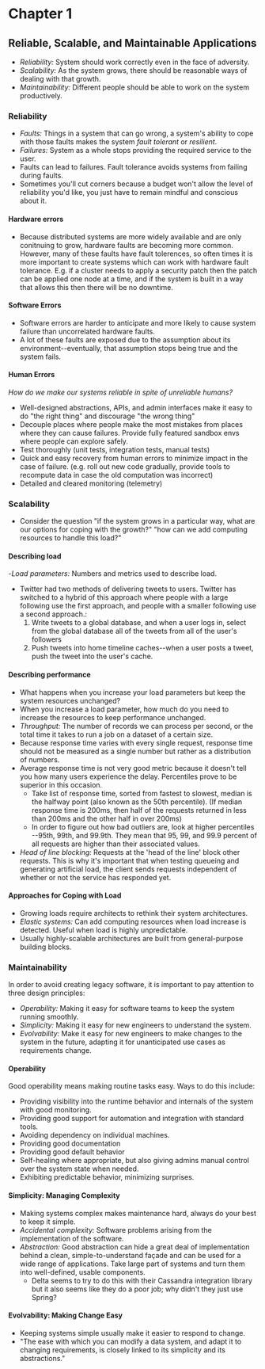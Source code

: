 # Chapter 1 

## Reliable, Scalable, and Maintainable Applications
- _Reliability:_ System should work correctly even in the face of adversity. 
- _Scalability:_ As the system grows, there should be reasonable ways of dealing with that growth.
- _Maintainability:_ Different people should be able to work on the system productively. 

### Reliability
- _Faults:_ Things in a system that can go wrong, a system's ability to cope with those faults makes the system _fault tolerant_ or _resilient_.
- _Failures:_ System as a whole stops providing the required service to the user.
- Faults can lead to failures. Fault tolerance avoids systems from failing during faults. 
- Sometimes you'll cut corners because a budget won't allow the level of reliability you'd like, you just have to remain mindful and conscious about it. 

#### Hardware errors
- Because distributed systems are more widely available and are only conitnuing to grow, hardware faults are becoming more common. However, many of these faults have fault tolerences, so often times it is more important to create systems which can work with hardware fault tolerance. E.g. if a cluster needs to apply a security patch then the patch can be applied one node at a time, and if the system is built in a way that allows this then there will be no downtime.

#### Software Errors
- Software errors are harder to anticipate and more likely to cause system failure than uncorrelated hardware faults.
- A lot of these faults are exposed due to the assumption about its environment--eventually, that assumption stops being true and the system fails.

#### Human Errors
_How do we make our systems reliable in spite of unreliable humans?_
- Well-designed abstractions, APIs, and admin interfaces make it easy to do "the right thing" and discourage "the wrong thing"
- Decouple places where people make the most mistakes from places where they can cause failures. Provide fully featured sandbox envs where people can explore safely. 
- Test thoroughly (unit tests, integration tests, manual tests)
- Quick and easy recovery from human errors to minimize impact in the case of failure. (e.g. roll out new code gradually, provide tools to recompute data in case the old computation was incorrect)
- Detailed and cleared monitoring (telemetry)

### Scalability 
- Consider the question "if the system grows in a particular way, what are our options for coping with the growth?" "how can we add computing resources to handle this load?"

#### Describing load
-_Load parameters:_ Numbers and metrics used to describe load. 
- Twitter had two methods of delivering tweets to users. Twitter has switched to a hybrid of this approach where people with a large following use the first approach, and people with a smaller following use a second approach.:
  1. Write tweets to a global database, and when a user logs in, select from the global database all of the tweets from all of the user's followers
  2. Push tweets into home timeline caches--when a user posts a tweet, push the tweet into the user's cache. 

#### Describing performance
- What happens when you increase your load parameters but keep the system resources unchanged?
- When you increase a load parameter, how much do you need to increase the resources to keep performance unchanged. 
- _Throughput:_ The number of records we can process per second, or the total time it takes to run a job on a dataset of a certain size.
- Because response time varies with every single request, response time should not be measured as a single number but rather as a distribution of numbers. 
- Average response time is not very good metric because it doesn't tell you how many users experience the delay. Percentiles prove to be superior in this occasion.
  - Take list of response time, sorted from fastest to slowest, median is the halfway point (also known as the 50th percentile). (If median response time is 200ms, then half of the requests returned in less than 200ms and the other half in over 200ms)
  - In order to figure out how bad outliers are, look at higher percentiles --95th, 99th, and 99.9th. They mean that 95, 99, and 99.9 percent of all requests are higher than their associated values. 
- _Head of line blocking:_ Requests at the 'head of the line' block other requests. This is why it's important that when testing queueing and generating artificial load, the client sends requests independent of whether or not the service has responded yet. 

#### Approaches for Coping with Load
- Growing loads require architects to rethink their system architectures.
- _Elastic systems:_ Can add computing resources when load increase is detected. Useful when load is highly unpredictable. 
- Usually highly-scalable architectures are built from general-purpose building blocks. 

### Maintainability
In order to avoid creating legacy software, it is important to pay attention to three design principles:
- _Operability:_ Making it easy for software teams to keep the system running smoothly.
- _Simplicity:_ Making it easy for new engineers to understand the system. 
- _Evolvability:_ Make it easy for new engineers to make changes to the system in the future, adapting it for unanticipated use cases as requirements change.

#### Operability
Good operability means making routine tasks easy. Ways to do this include:
- Providing visibility into the runtime behavior and internals of the system with good monitoring.
- Providing good support for automation and integration with standard tools.
- Avoiding dependency on individual machines.
- Providing good documentation 
- Providing good default behavior
- Self-healing where appropriate, but also giving admins manual control over the system state when needed.
- Exhibiting predictable behavior, minimizing surprises.

#### Simplicity: Managing Complexity
- Making systems complex makes maintenance hard, always do your best to keep it simple. 
- _Accidental complexity:_ Software problems arising from the implementation of the software.
- _Abstraction:_ Good abstraction can hide a great deal of implementation behind a clean, simple-to-understand façade and can be used for a wide range of applications. Take large part of systems and turn them into well-defined, usable components.
  - Delta seems to try to do this with their Cassandra integration library but it also seems like they do a poor job; why didn't they just use Spring?

#### Evolvability: Making Change Easy
- Keeping systems simple usually make it easier to respond to change. 
- "The ease with which you can modify a data system, and adapt it to changing requirements, is closely linked to its simplicity and its abstractions."

